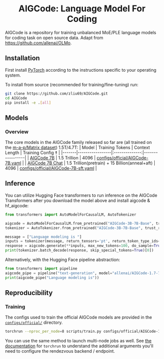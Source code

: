 <div align="center">
  <br>
  <br>
  <h1>AIGCode: Language Model For Coding</h1>
</div>

AIGCode is a repository for training unbalanced MoE/PLE language models for coding task on open source data. 
Adapt from https://github.com/allenai/OLMo.

## Installation

First install [PyTorch](https://pytorch.org) according to the instructions specific to your operating system.

To install from source (recommended for training/fine-tuning) run:

```bash
git clone https://github.com/zliu69/AIGCode.git
cd AIGCode
pip install -e .[all]
```

## Models

### Overview

The core models in the AIGCode family released so far are (all trained on the [m-a-p/Matrix dataset](https://huggingface.co/datasets/m-a-p/Matrix)) 1.5T/4.7T: 
| Model | Training Tokens | Context Length | Training Config ☨ |
|-------|-----------------|:--------------:|-----------------|
| [AIGCode 7B](https://huggingface.co/zimo223/AIGCode-3B-7B-Base) | 1.5 Trillion | 4096 | [configs/official/AIGCode-7B.yaml](https://github.com/zliu69/AIGCode/blob/open_source/configs/official/AIGCode-7B.yaml) |
| [AIGCode 7B Chat](https://huggingface.co/zimo223/AIGCode-3B-7B-chat-v0.1) | 1.5 Trillion(pretrain) + 15 Billion(anneal+aft)  | 4096 | [configs/official/AIGCode-7B-sft.yaml](https://github.com/zliu69/AIGCode/blob/open_source/configs/official/AIGCode-7B-sft.yaml) |


## Inference

You can utilize Hugging Face transformers to run inference on the AIGCode Transformers after you download the model above and install aigcode & hf_aigcode:

```python
from transformers import AutoModelForCausalLM, AutoTokenizer

aigcode = AutoModelForCausalLM.from_pretrained("AIGCode-3B-7B-Base", trust_remote_code=True)
tokenizer = AutoTokenizer.from_pretrained("AIGCode-3B-7B-Base", trust_remote_code=True)

message = ["Language modeling is "]
inputs = tokenizer(message, return_tensors='pt', return_token_type_ids=False)
response = aigcode.generate(**inputs, max_new_tokens=100, do_sample=True, top_k=50, top_p=0.95)
print(tokenizer.batch_decode(response, skip_special_tokens=True)[0])
```

Alternatively, with the Hugging Face pipeline abstraction:

```python
from transformers import pipeline
aigcode_pipe = pipeline("text-generation", model="allenai/AIGCode-1.7-7B-hf")
print(aigcode_pipe("Language modeling is"))
```

## Reproducibility

### Training

The configs used to train the official AIGCode models are provided in the [`configs/official/`](https://github.com/zliu69/AIGCode/blob/open_source/configs/official) directory.

```bash
torchrun --nproc_per_node=8 scripts/train.py configs/official/AIGCode-1B.yaml
```

You can use the same method to launch multi-node jobs as well. See [the documentation](https://pytorch.org/docs/stable/elastic/run.html) for `torchrun` to understand the additional arguments you'll need to configure the rendezvous backend / endpoint.
